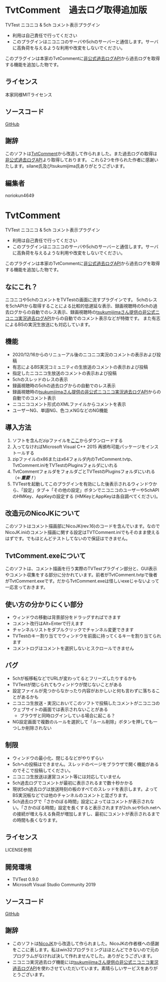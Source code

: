 # TvtComment　過去ログ取得追加版

TVTest ニコニコ & 5ch コメント表示プラグイン

- 利用は自己責任で行ってください
- このプラグインはニコニコのサーバや5chのサーバーと通信します。サーバに高負荷を与えるような利用や改変をしないでください。

このプラグインは本家のTvtCommentに[非公式過去ログAPI](https://jikkyo.tsukumijima.net)から過去ログを取得する機能を追加した物です。

## ライセンス
本家同様MITライセンス

## ソースコード
[GitHub](https://github.com/noriokun4649/TVTComment)

## 謝辞
このソフトは[TvtComment](https://github.com/silane/TVTComment)から改造して作られました。また過去ログの取得は[非公式過去ログAPI](https://jikkyo.tsukumijima.net)より取得しております。
これら2つを作られた作者に感謝いたします。silane氏及びtsukumijima氏ありがとうございます。

## 編集者
noriokun4649

# TvtComment

TVTest ニコニコ & 5ch コメント表示プラグイン

- 利用は自己責任で行ってください
- このプラグインはニコニコのサーバや5chのサーバーと通信します。サーバに高負荷を与えるような利用や改変をしないでください。

このプラグインは本家のTvtCommentに[非公式過去ログAPI](https://jikkyo.tsukumijima.net)から過去ログを取得する機能を追加した物です。

## なにこれ？
ニコニコや5chのコメントをTVTestの画面に流すプラグインです。
5chのレスを5chAPIから取得することによる比較的低遅延な表示、録画視聴時の5chの過去ログからの自動でのレス表示、録画視聴時の[tsukumijimaさん提供の非公式ニコニコ実況過去ログAPI](https://jikkyo.tsukumijima.net/)からの自動でのコメント表示などが特徴です。
また有志によるBSの実況生放送にも対応しています。


## 機能
- 2020/12/16からのリニューアル後のニコニコ実況のコメントの表示および投稿
- 有志によるBS実況コミュニティの生放送のコメントの表示および投稿
- 指定したニコニコ生放送のコメントの表示および投稿
- 5chのスレッドのレスの表示
- 録画視聴時の5chの過去ログからの自動でのレス表示
- 録画視聴時の[tsukumijimaさん提供の非公式ニコニコ実況過去ログAPI](https://jikkyo.tsukumijima.net/)からの自動でのコメント表示
- ニコニココメント形式のXMLファイルからコメントを表示
- ユーザーNG、単語NG、色コメNGなどのNG機能


## 導入方法
1. ソフトを含んだzipファイルを[ここ](https://github.com/silane/TVTComment/releases)からダウンロードする
2. 入ってなければMicrosoft Visual C++ 2015 再頒布可能パッケージをインストールする
3. zipファイルのx86またはx64フォルダ内のTvtComment.tvtp、TvtComment.iniをTVTestのPluginsフォルダにいれる
4. TvtCommentフォルダをフォルダごとTVTestのPluginsフォルダにいれる（←***重要！***）
5. TVTestを起動してこのプラグインを有効にした後表示されるウィンドウから、「設定」タブ->「その他の設定」ボタンでニコニコのユーザーや5chAPIのHMKey、AppKeyの設定する (HMKeyとAppKeyは各自調べてください)。


## 改造元のNicoJKについて
このソフトはコメント描画部にNicoJK(rev.16)のコードを含んでいます。なのでNicoJK.iniのコメント描画に関する設定はTVTComment.iniでもそのまま使えるはずです。でもほとんどテストしてないので保証はできません。


## TvtComment.exeについて
このソフトは、コメント描画を行う実際のTVTestプラグイン部分と、GUI表示やコメント収集をする部分に分かれています。前者がTvtComment.tvtpで後者がTvtComment.exeです。だからTvtComment.exeは怪しいexeじゃないよって一応言っておきます。


## 使い方の分かりにくい部分
- ウィンドウの移動は背景部分をドラッグすればできます
- コメント改行はAlt+Enterで行えます
- チャンネルリストをダブルクリックでチャンネル変更できます
- TVTestのキー割り当てでウィンドウを前面に持ってくるキーを割り当てられます
- コメントログはコメントを選択しないとスクロールできません


## バグ
- 5chが板移転などでURLが変わってるとフリーズしたりするかも
- TVTestが閉じられてもウィンドウが閉じないことがある
- 設定ファイルが見つからなかったり内容がおかしいと何も言わずに落ちることがあるかも
- ニコニコ生放送・実況においてこのソフトで投稿したコメントがニコニコのウェブサイトの画面では表示されないことがある
    - ブラウザと同時ログインしている場合に起こる？
- NG設定画面で複数のルールを選択して「ルール削除」ボタンを押しても一つしか削除されない


## 制限
- ウィンドウの最小化、閉じるなどがやりずらい
- 5chへの投稿はできません。スレッドのページをブラウザで開く機能があるのでそこで投稿してください。
- ニコニコ生放送は運営コメント等には対応していません
- 5ch過去ログでコメントが最初に表示されるまで数十秒かかる
- 現状5ch過去ログは放送時刻の板のすべてのスレッドを表示します。よってBS実況板などでは他のチャンネルのコメントと混ざります。
- 5ch過去ログで「さかのぼる時間」設定によってはコメントが表示されない。「さかのぼる時間」設定を長くすると表示されますが2ch.scや5ch.netへの接続が増え与える負荷が増加しますし、最初にコメントが表示されるまでの時間も長くなります。


## ライセンス
LICENSE参照


## 開発環境
- TVTest 0.9.0
- Microsoft Visual Studio Community 2019


## ソースコード
[GitHub](https://github.com/silane/TVTComment)


## 謝辞
- このソフトは[NicoJK](https://github.com/rutice/NicoJK)から改造して作られました。NicoJKの作者様への感謝をここに表します。私はwin32プログラミングはほとんどできないので元のプログラムがなければ決して作れませんでした。ありがとうございます。
- ニコニコ実況過去ログ機能には[tsukumijimaさん提供の非公式ニコニコ実況過去ログAPI](https://jikkyo.tsukumijima.net/)を使わさせていただいています。素晴らしいサービスをありがとうございます。
